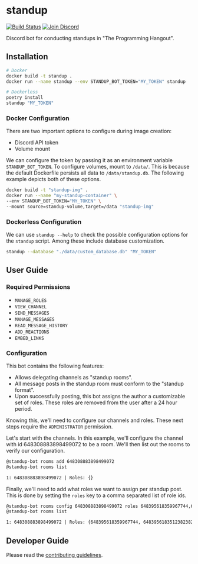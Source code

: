 # standup

[![Build Status](https://travis-ci.com/skippi/standup.svg?branch=master)](https://travis-ci.com/skippi/standup)
[![Join Discord](https://discordapp.com/api/guilds/244230771232079873/embed.png)](https://discord.gg/programming)

Discord bot for conducting standups in "The Programming Hangout".

## Installation

```bash
# Docker
docker build -t standup .
docker run --name standup --env STANDUP_BOT_TOKEN="MY_TOKEN" standup

# Dockerless
poetry install
standup "MY_TOKEN"
```

### Docker Configuration

There are two important options to configure during image creation:

- Discord API token
- Volume mount

We can configure the token by passing it as an environment variable
`STANDUP_BOT_TOKEN`. To configure volumes, mount to `/data/`. This is because
the default Dockerfile persists all data to `/data/standup.db`. The following
example depicts both of these options.

```bash
docker build -t "standup-img" .
docker run --name "my-standup-container" \
--env STANDUP_BOT_TOKEN="MY_TOKEN" \
--mount source=standup-volume,target=/data "standup-img"
```

### Dockerless Configuration

We can use `standup --help` to check the possible configuration options for the
`standup` script. Among these include database customization.

```bash
standup --database "./data/custom_database.db" "MY_TOKEN"
```

## User Guide

### Required Permissions

- `MANAGE_ROLES`
- `VIEW_CHANNEL`
- `SEND_MESSAGES`
- `MANAGE_MESSAGES`
- `READ_MESSAGE_HISTORY`
- `ADD_REACTIONS`
- `EMBED_LINKS`

### Configuration

This bot contains the following features:

- Allows delegating channels as "standup rooms".
- All message posts in the standup room must conform to the "standup format".
- Upon successfully posting, this bot assigns the author a customizable set of roles.
  These roles are removed from the user after a 24 hour period.

Knowing this, we'll need to configure our channels and roles. These next steps
require the `ADMINISTRATOR` permission.

Let's start with the channels. In this example, we'll configure the channel with id
648308883898499072 to be a room. We'll then list out the rooms to verify our
configuration.

```txt
@standup-bot rooms add 648308883898499072
@standup-bot rooms list

1: 648308883898499072 | Roles: {}
```

Finally, we'll need to add what roles we want to assign per standup post.
This is done by setting the `roles` key to a comma separated list of role ids.

```txt
@standup-bot rooms config 648308883898499072 roles 648395618359967744,6483956183512382382
@standup-bot rooms list

1: 648308883898499072 | Roles: {648395618359967744, 6483956183512382382}
```

## Developer Guide

Please read the [contributing guidelines](./CONTRIBUTING.md).
